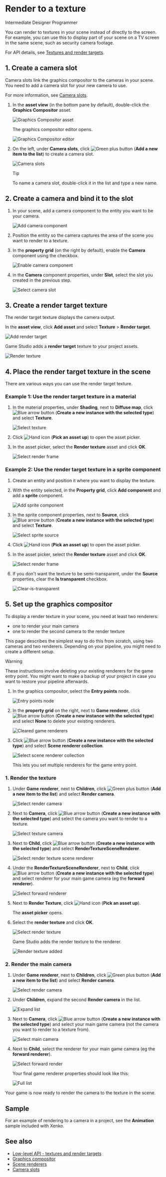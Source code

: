 # Render to a texture

<span class="label label-doc-level">Intermediate</span>
<span class="label label-doc-audience">Designer</span>
<span class="label label-doc-audience">Programmer</span>

You can render to textures in your scene instead of directly to the screen. For example, you can use this to display part of your scene on a TV screen in the same scene, such as security camera footage.

For API details, see [Textures and render targets](../low-level-api/textures-and-render-targets.md).

## 1. Create a camera slot

Camera slots link the graphics compositor to the cameras in your scene. You need to add a camera slot for your new camera to use.

For more information, see [Camera slots](camera-slots.md).

1. In the **asset view** (in the bottom pane by default), double-click the **Graphics Compositor** asset.

    ![Graphics Compositor asset](media/graphics-compositor-asset.png)

    The graphics compositor editor opens.

    ![Graphics Compositor editor](media/graphics-compositor-editor.png)

2. On the left, under **Camera slots**, click ![Green plus button](~/manual/game-studio/media/green-plus-icon.png) (**Add a new item to the list**) to create a camera slot.

    ![Camera slots](media/graphics-compositor-camera-slots.png)

    > [!Tip]
    > To name a camera slot, double-click it in the list and type a new name.

## 2. Create a camera and bind it to the slot

1. In your scene, add a camera component to the entity you want to be your camera.

    ![Add camera component](media/add-camera-component.png)

2. Position the entity so the camera captures the area of the scene you want to render to a texture.

3. In the **property grid** (on the right by default), enable the **Camera** component using the checkbox.

    ![Enable camera component](media/enable-camera-component.png)

4. in the **Camera** component properties, under **Slot**, select the slot you created in the previous step.

    ![Select camera slot](media/graphics-compositor-overview-2.png)

## 3. Create a render target texture

The render target texture displays the camera output.

In the **asset view**, click **Add asset** and select **Texture** > **Render target**.

![Add render target](media/add-render-target.png)

Game Studio adds a **render target** texture to your project assets.

![Render texture](media/render-target-texture-in-asset-view.png) 

## 4. Place the render target texture in the scene

There are various ways you can use the render target texture.

### Example 1: Use the render target texture in a material

1. In the material properties, under **Shading**, next to **Diffuse map**, click ![Blue arrow button](~/manual/game-studio/media/blue-arrow-icon.png) (**Create a new instance with the selected type**) and select **Texture**.

    ![Select texture](media/select-texture.png)

2. Click ![Hand icon](~/manual/game-studio/media/hand-icon.png) (**Pick an asset up**) to open the asset picker.

3. In the asset picker, select the **Render texture** asset and click **OK**.

    ![Select render frame](media/select-render-frame.png)

### Example 2: Use the render target texture in a sprite component

1. Create an entity and position it where you want to display the texture.

2. With the entity selected, in the **Property grid**, click **Add component** and add a **sprite** component.

    ![Add sprite component](media/add-sprite-component.png)

3. In the sprite component properties, next to **Source**, click ![Blue arrow button](~/manual/game-studio/media/blue-arrow-icon.png) (**Create a new instance with the selected type**) and select **Texture**.

    ![Select sprite source](media/sprite-source-texture.png)

4. Click ![Hand icon](~/manual/game-studio/media/hand-icon.png) (**Pick an asset up**) to open the asset picker.

5. In the asset picker, select the **Render texture** asset and click **OK**.

    ![Select render frame](media/select-render-frame.png)

6. If you don't want the texture to be semi-transparent, under the **Source** properties, clear the **Is transparent** checkbox.

    ![Clear-is-transparent](media/clear-is-transparent.png)

## 5. Set up the graphics compositor

To display a render texture in your scene, you need at least two renderers:

* one to render your main camera
* one to render the second camera to the render texture

This page describes the simplest way to do this from scratch, using two cameras and two renderers. Depending on your pipeline, you might need to create a different setup.

> [!Warning]
> These instructions involve deleting your existing renderers for the game entry point. You might want to make a backup of your project in case you want to restore your pipeline afterwards.

1. In the graphics compositor, select the **Entry points** node.

    ![Entry points node](media/entry-points-node.png)

2. In the **property grid** on the right, next to **Game renderer**, click ![Blue arrow button](~/manual/game-studio/media/blue-arrow-icon.png) (**Create a new instance with the selected type**) and select **None** to delete your existing renderers.

    ![Cleared game renderers](media/game-renderers-cleared.png)

3. Click ![Blue arrow button](~/manual/game-studio/media/blue-arrow-icon.png) (**Create a new instance with the selected type**) and select **Scene renderer collection**.

    ![Select scene renderer collection](media/select-scene-renderer-collection.png)

    This lets you set multiple renderers for the game entry point.

### 1. Render the texture

1. Under **Game renderer**, next to **Children**, click ![Green plus button](~/manual/game-studio/media/green-plus-icon.png) (**Add a new item to the list**) and select **Render camera**.

    ![Select render camera](media/select-render-camera.png)

2. Next to **Camera**, click ![Blue arrow button](~/manual/game-studio/media/blue-arrow-icon.png) (**Create a new instance with the selected type**) and select the camera you want to render to a texture.

    ![Select texture camera](media/select-texture-camera.png)

3. Next to **Child**, click ![Blue arrow button](~/manual/game-studio/media/blue-arrow-icon.png) (**Create a new instance with the selected type**) and select **RenderTextureSceneRenderer**.

    ![Select render texture scene renderer](media/render-texture-scene-renderer.png)

4. Under the **RenderTextureSceneRenderer**, next to **Child**, click ![Blue arrow button](~/manual/game-studio/media/blue-arrow-icon.png) (**Create a new instance with the selected type**) and select renderer for your main game camera (eg the **forward renderer**).

    ![Select forward renderer](media/select-forward-renderer2.png)

5. Next to **Render Texture**, click ![Hand icon](~/manual/game-studio/media/hand-icon.png) (**Pick an asset up**).

    The **asset picker** opens.

6. Select the **render texture** and click **OK**.

    ![Select render texture](media/asset-picker-select-render-texture.png)

    Game Studio adds the render texture to the renderer.

    ![Render texture added](media/render-texture-added.png)

### 2. Render the main camera

1. Under **Game renderer**, next to **Children**, click ![Green plus button](~/manual/game-studio/media/green-plus-icon.png) (**Add a new item to the list**) and select **Render camera**.

    ![Select render camera](media/select-render-camera2.png)

2. Under **Children**, expand the second **Render camera** in the list.

    ![Expand list](media/expand-list.png)

2. Next to **Camera**, click ![Blue arrow button](~/manual/game-studio/media/blue-arrow-icon.png) (**Create a new instance with the selected type**) and select your main game camera (not the camera you want to render to a texture from).

    ![Select main camera](media/select-main-camera.png)

4. Next to **Child**, select the renderer for your main game camera (eg the **forward renderer**).

    ![Select forward render](media/select-main-camera-forward-renderer.png)

    Your final game renderer properties should look like this:

    ![Full list](media/fully-expanded-compositor-properties.png)

Your game is now ready to render the camera to the texture in the scene.

## Sample

For an example of rendering to a camera in a project, see the **Animation** sample included with Xenko.

## See also

* [Low-level API - textures and render targets](../low-level-api/textures-and-render-targets.md)
* [Graphics compositor](index.md)
* [Scene renderers](scene-renderers.md)
* [Camera slots](media/graphics-compositor-camera-slots.png)